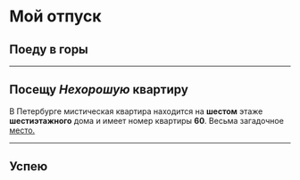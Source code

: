# Мой отпуск

## Поеду в горы

---
## Посещу **_Нехорошую_ квартиру**
В Петербурге мистическая квартира находится на **шестом** этаже **шестиэтажного** дома и имеет номер квартиры **60**. Весьма загадочное [место.](https://yandex.ru/maps/-/CCUJZIcN1A) 

___
## Успею